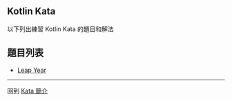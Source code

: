 ## Kotlin Kata

以下列出練習 Kotlin Kata 的題目和解法

## 題目列表
- [Leap Year](leap-years.md)

-----

回到 [Kata 簡介](/kata/index.md)
